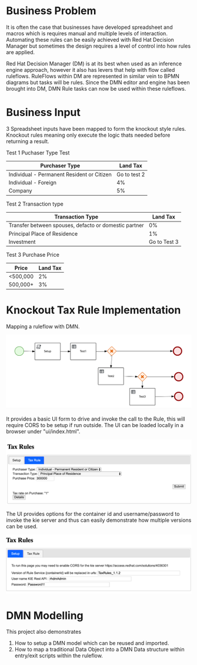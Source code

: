 Business Problem
================

It is often the case that businesses have developed spreadsheet and macros which is requires manual and multiple levels of interaction. Automating these rules can be easily achieved with Red Hat Decision Manager but sometimes the design requires a level of control into how rules are applied.

Red Hat Decision Manager (DM) is at its best when used as an inference engine approach, however it also has levers that help with flow called ruleflows. RuleFlows within DM are represented in similar vein to BPMN diagrams but tasks will be rules. Since the DMN editor and engine has been brought into DM, DMN Rule tasks can now be used within these ruleflows.


Business Input
==============

3 Spreadsheet inputs have been mapped to form the knockout style rules. Knockout rules meaning only execute the logic thats needed before returning a result. 

Test 1 Puchaser Type Test

|Purchaser Type | Land Tax|
|--- | --- |
|Individual - Permanent Resident or Citizen	        |    Go to test 2|
|Individual - Foreign	                                |  4%|
|Company	                                               | 5%|

Test 2 Transaction type	

|Transaction Type | Land Tax
|--- | --- 
|Transfer between spouses, defacto or domestic partner	 | 0%
|Principal Place of Residence	                         | 1%
|Investment	                                          |  Go to Test 3

Test 3 Purchase Price	

|Price | Land Tax
|--- | --- 
|<500,000	                                            |  2%
|500,000+	                                            |  3%

Knockout Tax Rule Implementation
================================

Mapping a ruleflow with DMN.

![alt text](ui/images/TaxRules.png?raw=true "Tax Rule Flow")

It provides a basic UI form to drive and invoke the call to the Rule, this will require CORS to be setup if run outside. The UI can be loaded locally in a browser under "ui/index.html".

![alt text](ui/images/ui1.png?raw=true "UI")

The UI provides options for the container id and username/password to invoke the kie server and thus can easily demonstrate how multiple versions can be used.

![alt text](ui/images/ui2.png?raw=true "UI")

DMN Modelling
=============
This project also demonstrates 
1. How to setup a DMN model which can be reused and imported.
2. How to map a traditional Data Object into a DMN Data structure within entry/exit scripts within the ruleflow.


